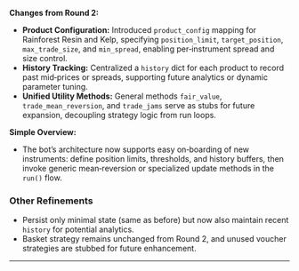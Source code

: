 **Changes from Round 2:**

* **Product Configuration:** Introduced `product_config` mapping for Rainforest Resin and Kelp, specifying `position_limit`, `target_position`, `max_trade_size`, and `min_spread`, enabling per‑instrument spread and size control.
* **History Tracking:** Centralized a `history` dict for each product to record past mid‑prices or spreads, supporting future analytics or dynamic parameter tuning.
* **Unified Utility Methods:** General methods `fair_value`, `trade_mean_reversion`, and `trade_jams` serve as stubs for future expansion, decoupling strategy logic from run loops.

**Simple Overview:**

* The bot’s architecture now supports easy on‑boarding of new instruments: define position limits, thresholds, and history buffers, then invoke generic mean‑reversion or specialized update methods in the `run()` flow.

### Other Refinements

* Persist only minimal state (same as before) but now also maintain recent `history` for potential analytics.
* Basket strategy remains unchanged from Round 2, and unused voucher strategies are stubbed for future enhancement.

---
